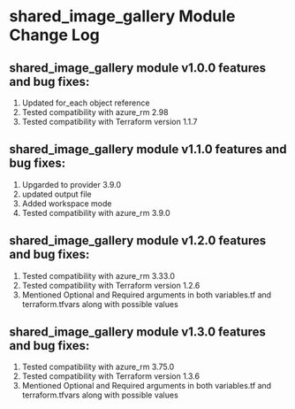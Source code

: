 # shared_image_gallery Module Change Log

## shared_image_gallery module v1.0.0 features and bug fixes:

1. Updated for_each object reference
2. Tested compatibility with azure_rm 2.98
3. Tested compatibility with Terraform version 1.1.7

## shared_image_gallery module v1.1.0 features and bug fixes:

1. Upgarded to provider 3.9.0
2. updated output file
3. Added workspace mode
4. Tested compatibility with azure_rm 3.9.0

## shared_image_gallery module v1.2.0 features and bug fixes:
1. Tested compatibility with azure_rm 3.33.0
2. Tested compatibility with Terraform version 1.2.6
3. Mentioned Optional and Required arguments in both variables.tf and terraform.tfvars along with possible values

## shared_image_gallery module v1.3.0 features and bug fixes:
1. Tested compatibility with azure_rm 3.75.0
2. Tested compatibility with Terraform version 1.3.6
3. Mentioned Optional and Required arguments in both variables.tf and terraform.tfvars along with possible values